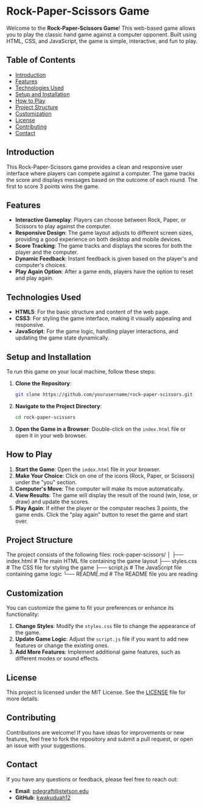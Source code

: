 # Rock-Paper-Scissors Game

Welcome to the **Rock-Paper-Scissors Game**! This web-based game allows you to play the classic hand game against a computer opponent. Built using HTML, CSS, and JavaScript, the game is simple, interactive, and fun to play.

## Table of Contents

- [Introduction](#introduction)
- [Features](#features)
- [Technologies Used](#technologies-used)
- [Setup and Installation](#setup-and-installation)
- [How to Play](#how-to-play)
- [Project Structure](#project-structure)
- [Customization](#customization)
- [License](#license)
- [Contributing](#contributing)
- [Contact](#contact)

## Introduction

This Rock-Paper-Scissors game provides a clean and responsive user interface where players can compete against a computer. The game tracks the score and displays messages based on the outcome of each round. The first to score 3 points wins the game.

## Features

- **Interactive Gameplay**: Players can choose between Rock, Paper, or Scissors to play against the computer.
- **Responsive Design**: The game layout adjusts to different screen sizes, providing a good experience on both desktop and mobile devices.
- **Score Tracking**: The game tracks and displays the scores for both the player and the computer.
- **Dynamic Feedback**: Instant feedback is given based on the player's and computer's choices.
- **Play Again Option**: After a game ends, players have the option to reset and play again.

## Technologies Used

- **HTML5**: For the basic structure and content of the web page.
- **CSS3**: For styling the game interface, making it visually appealing and responsive.
- **JavaScript**: For the game logic, handling player interactions, and updating the game state dynamically.

## Setup and Installation

To run this game on your local machine, follow these steps:

1. **Clone the Repository**:
    ```bash
    git clone https://github.com/yourusername/rock-paper-scissors.git
    ```

2. **Navigate to the Project Directory**:
    ```bash
    cd rock-paper-scissors
    ```

3. **Open the Game in a Browser**:
   Double-click on the `index.html` file or open it in your web browser.

## How to Play

1. **Start the Game**: Open the `index.html` file in your browser.
2. **Make Your Choice**: Click on one of the icons (Rock, Paper, or Scissors) under the "you" section.
3. **Computer's Move**: The computer will make its move automatically.
4. **View Results**: The game will display the result of the round (win, lose, or draw) and update the scores.
5. **Play Again**: If either the player or the computer reaches 3 points, the game ends. Click the "play again" button to reset the game and start over.

## Project Structure

The project consists of the following files:
rock-paper-scissors/
│
├── index.html # The main HTML file containing the game layout
├── styles.css # The CSS file for styling the game
├── script.js # The JavaScript file containing game logic
└── README.md # The README file you are reading


## Customization

You can customize the game to fit your preferences or enhance its functionality:

1. **Change Styles**: Modify the `styles.css` file to change the appearance of the game.
2. **Update Game Logic**: Adjust the `script.js` file if you want to add new features or change the existing ones.
3. **Add More Features**: Implement additional game features, such as different modes or sound effects.

## License

This project is licensed under the MIT License. See the [LICENSE](LICENSE) file for more details.

## Contributing

Contributions are welcome! If you have ideas for improvements or new features, feel free to fork the repository and submit a pull request, or open an issue with your suggestions.

## Contact

If you have any questions or feedback, please feel free to reach out:

- **Email**: pdegraft@stetson.edu
- **GitHub**: [kwakuduah12](https://github.com/kwakuduah12)



